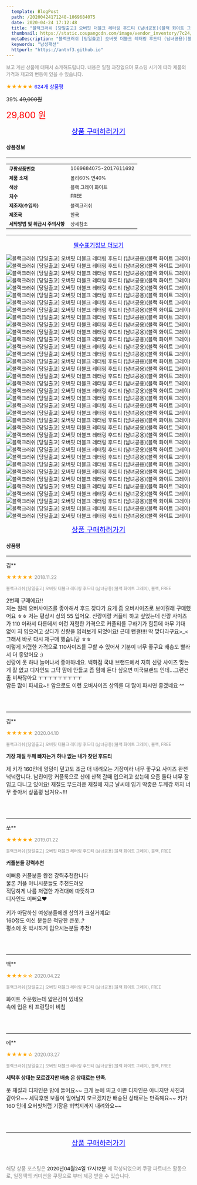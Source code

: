 ```yaml
---
  template: BlogPost
  path: /20200424171248-1069684075
  date: 2020-04-24 17:12:48
  title: "블랙크러쉬 [당일출고] 오버핏 더블크 레터링 후드티 (남녀공용)(블랙 화이트 그레이)"
  thumbnail: https://static.coupangcdn.com/image/vendor_inventory/7c24/e9187cb53809945dc8c6099e16d920467efe8e521b341c3af1d29b878da9.jpg
  metaDescription: "블랙크러쉬 [당일출고] 오버핏 더블크 레터링 후드티 (남녀공용)(블랙 화이트 그레이),남성패션"
  keywords: "남성패션"
  httpurl: "https://antnf3.github.io"
---
```

  
<span style="color: #888;font-size:0.8rem">보고 계신 상품에 대해서 소개해드립니다.
내용은 일절 과장없으며 포스팅 시기에 따라 제품의 가격과 재고의 변동이 있을 수 있습니다.</span>
  
<span style="color: orange;">★★★★★</span> <span style="color: blue;font-size: 0.85rem;">624개 상품평</span>

<span style="font-size: 0.9rem">39%</span> <span style="font-size: 0.9rem">~~49,000원~~</span>

<span style="color: red;font-size: 1.5rem;">29,800 원</span>



<p align="center"><a href="http://me2.do/5Hv7jZh6" style="font-size: 1.2rem; color: blue;">상품 구매하러가기</a></p>

#### 상품정보

---

|                  |                       |
| ---------------- | --------------------- |
| **<span style="font-size:0.8rem;">쿠팡상품번호</span>** | <span style="font-size:0.8rem;">1069684075-2017611692</span> |
| **<span style="font-size:0.8rem;">제품 소재</span>**    | <span style="font-size:0.8rem;">폴리60% 면40%</span>        |
| **<span style="font-size:0.8rem;">색상</span>**    | <span style="font-size:0.8rem;">블랙 그레이 화이트</span>        |
| **<span style="font-size:0.8rem;">치수</span>**    | <span style="font-size:0.8rem;">FREE</span>        |
| **<span style="font-size:0.8rem;">제조자(수입자)</span>**    | <span style="font-size:0.8rem;">블랙크러쉬</span>        |
| **<span style="font-size:0.8rem;">제조국</span>**    | <span style="font-size:0.8rem;">한국</span>        |
| **<span style="font-size:0.8rem;">세탁방법 및 취급시 주의사항</span>**    | <span style="font-size:0.8rem;">상세참조</span>        |




---

<p align="center"><a href="http://me2.do/5Hv7jZh6" style="font-size: 1rem; color: blue;">필수표기정보 더보기</a></p>

![블랙크러쉬 [당일출고] 오버핏 더블크 레터링 후드티 (남녀공용)(블랙 화이트 그레이)](http://thumbnail7.coupangcdn.com/thumbnails/remote/q89/image/vendor_inventory/1e57/2093a0787470cc4ba26d3c4f0d1095ac75f0f47a83316af64c08235f1e6d.jpg)
![블랙크러쉬 [당일출고] 오버핏 더블크 레터링 후드티 (남녀공용)(블랙 화이트 그레이)](http://thumbnail6.coupangcdn.com/thumbnails/remote/q89/image/vendor_inventory/5e0b/1e907973b22aba2c2d5fb2a7cbb1d12eded508566bf2ceffc2ea2c8815c1.jpg)
![블랙크러쉬 [당일출고] 오버핏 더블크 레터링 후드티 (남녀공용)(블랙 화이트 그레이)](http://thumbnail6.coupangcdn.com/thumbnails/remote/q89/image/vendor_inventory/52aa/cdd502cfa2d4d48688928491a646835dd685408dad1b91119bae09bc53b0.jpg)
![블랙크러쉬 [당일출고] 오버핏 더블크 레터링 후드티 (남녀공용)(블랙 화이트 그레이)](http://thumbnail8.coupangcdn.com/thumbnails/remote/q89/image/vendor_inventory/f090/03807e75f7406614b606deadf37c8cbc70a205a5eda71e947673b090193b.jpg)
![블랙크러쉬 [당일출고] 오버핏 더블크 레터링 후드티 (남녀공용)(블랙 화이트 그레이)](http://thumbnail8.coupangcdn.com/thumbnails/remote/q89/image/vendor_inventory/f8fe/93d0424163081e92103d4e1783f10e419b3e4faffe9a4c96fcbb5e8df074.jpg)
![블랙크러쉬 [당일출고] 오버핏 더블크 레터링 후드티 (남녀공용)(블랙 화이트 그레이)](http://thumbnail8.coupangcdn.com/thumbnails/remote/q89/image/vendor_inventory/7254/860a77144121ab55e2d9475b9ef000c52a5a687d043d68aa5863a41512c9.jpg)
![블랙크러쉬 [당일출고] 오버핏 더블크 레터링 후드티 (남녀공용)(블랙 화이트 그레이)](http://thumbnail7.coupangcdn.com/thumbnails/remote/q89/image/vendor_inventory/13ec/2f7323449331f3b2f0c7a9fc19bc0f22863bca1c40df891de9164a5f05c9.jpg)
![블랙크러쉬 [당일출고] 오버핏 더블크 레터링 후드티 (남녀공용)(블랙 화이트 그레이)](http://thumbnail6.coupangcdn.com/thumbnails/remote/q89/image/vendor_inventory/6157/37aae500a423720f95b9eb9c598177da3084f0c7ba2114b777339de88b86.jpg)
![블랙크러쉬 [당일출고] 오버핏 더블크 레터링 후드티 (남녀공용)(블랙 화이트 그레이)](http://thumbnail10.coupangcdn.com/thumbnails/remote/q89/image/vendor_inventory/211a/d35b00c66b182046a3d7ae47304995c968b3981bb9aa000621e889dc45a6.jpg)
![블랙크러쉬 [당일출고] 오버핏 더블크 레터링 후드티 (남녀공용)(블랙 화이트 그레이)](http://thumbnail6.coupangcdn.com/thumbnails/remote/q89/image/vendor_inventory/3f14/8f5ace41d12576a1d1151d209f4e3646062226b24b0953ada07b893b11d7.jpg)
![블랙크러쉬 [당일출고] 오버핏 더블크 레터링 후드티 (남녀공용)(블랙 화이트 그레이)](http://thumbnail7.coupangcdn.com/thumbnails/remote/q89/image/vendor_inventory/371f/a7951515185756ccce062e3b7495bd677a3bc0deaeff3009c806aca0bd65.jpg)
![블랙크러쉬 [당일출고] 오버핏 더블크 레터링 후드티 (남녀공용)(블랙 화이트 그레이)](http://thumbnail10.coupangcdn.com/thumbnails/remote/q89/image/vendor_inventory/7ec4/ca9006f9d39bce387303e7bda12555bb45879df563464a048e423f19ca77.jpg)
![블랙크러쉬 [당일출고] 오버핏 더블크 레터링 후드티 (남녀공용)(블랙 화이트 그레이)](http://thumbnail9.coupangcdn.com/thumbnails/remote/q89/image/vendor_inventory/983a/054368b03bca45947c04eeeea865d22d324f32b3d428d6b5a2f7c9762565.jpg)
![블랙크러쉬 [당일출고] 오버핏 더블크 레터링 후드티 (남녀공용)(블랙 화이트 그레이)](http://thumbnail7.coupangcdn.com/thumbnails/remote/q89/image/vendor_inventory/323f/afd62784e20351f95922c38d413d29e6c33ed68679016d10f14bfa900a42.jpg)
![블랙크러쉬 [당일출고] 오버핏 더블크 레터링 후드티 (남녀공용)(블랙 화이트 그레이)](http://thumbnail7.coupangcdn.com/thumbnails/remote/q89/image/vendor_inventory/0dbc/5003c5baf72facf52d0306369b633cd2d9866ad0d397c08d1b6db788e5c6.jpg)
![블랙크러쉬 [당일출고] 오버핏 더블크 레터링 후드티 (남녀공용)(블랙 화이트 그레이)](http://thumbnail6.coupangcdn.com/thumbnails/remote/q89/image/vendor_inventory/68e1/16808acd7919cc45c632e2d6745579276ecef9967e8b726335b7a40a93e7.jpg)
![블랙크러쉬 [당일출고] 오버핏 더블크 레터링 후드티 (남녀공용)(블랙 화이트 그레이)](http://thumbnail10.coupangcdn.com/thumbnails/remote/q89/image/vendor_inventory/c09b/0124a79a5c1486da4126d287a09324930157a3ef00db5809524e5b6858db.jpg)
![블랙크러쉬 [당일출고] 오버핏 더블크 레터링 후드티 (남녀공용)(블랙 화이트 그레이)](http://thumbnail10.coupangcdn.com/thumbnails/remote/q89/image/vendor_inventory/7ec4/ca9006f9d39bce387303e7bda12555bb45879df563464a048e423f19ca77.jpg)
![블랙크러쉬 [당일출고] 오버핏 더블크 레터링 후드티 (남녀공용)(블랙 화이트 그레이)](http://thumbnail10.coupangcdn.com/thumbnails/remote/q89/image/vendor_inventory/b8e8/d5d009d7db5e65fe48a69face4fcab0792562c381be98c470ec7556526a0.jpg)
![블랙크러쉬 [당일출고] 오버핏 더블크 레터링 후드티 (남녀공용)(블랙 화이트 그레이)](http://thumbnail6.coupangcdn.com/thumbnails/remote/q89/image/vendor_inventory/9f9e/0052de330e33ae7b90cf02a3679865bd5e55dcf515b6c7981650e931f14e.jpg)
![블랙크러쉬 [당일출고] 오버핏 더블크 레터링 후드티 (남녀공용)(블랙 화이트 그레이)](http://thumbnail8.coupangcdn.com/thumbnails/remote/q89/image/vendor_inventory/3289/3883b1b75ef814f86542c750c4fdb8c2e733f67e570d0592abea8af31efd.jpg)
![블랙크러쉬 [당일출고] 오버핏 더블크 레터링 후드티 (남녀공용)(블랙 화이트 그레이)](http://thumbnail7.coupangcdn.com/thumbnails/remote/q89/image/vendor_inventory/262b/7e691ef73542a7db05cd1a3a8b53f3098904f55d75139a8bb7a1cded9a90.jpg)
![블랙크러쉬 [당일출고] 오버핏 더블크 레터링 후드티 (남녀공용)(블랙 화이트 그레이)](http://thumbnail10.coupangcdn.com/thumbnails/remote/q89/image/vendor_inventory/6c88/747e9b7745656624cbcd42a7976cf5643d37ac6984540a70dfcd93d816c7.jpg)
![블랙크러쉬 [당일출고] 오버핏 더블크 레터링 후드티 (남녀공용)(블랙 화이트 그레이)](http://thumbnail10.coupangcdn.com/thumbnails/remote/q89/image/vendor_inventory/7ec4/ca9006f9d39bce387303e7bda12555bb45879df563464a048e423f19ca77.jpg)
![블랙크러쉬 [당일출고] 오버핏 더블크 레터링 후드티 (남녀공용)(블랙 화이트 그레이)](http://thumbnail8.coupangcdn.com/thumbnails/remote/q89/image/vendor_inventory/c81b/f34821dab7d96e60081234ced428a3f17c0062cf7dea8e73095d7af5b56c.jpg)
![블랙크러쉬 [당일출고] 오버핏 더블크 레터링 후드티 (남녀공용)(블랙 화이트 그레이)](http://thumbnail7.coupangcdn.com/thumbnails/remote/q89/image/vendor_inventory/19d1/5e16d661027d92e06f191cab69ceca5337d4e3cbbbaf0bfee3757e870862.jpg)
![블랙크러쉬 [당일출고] 오버핏 더블크 레터링 후드티 (남녀공용)(블랙 화이트 그레이)](http://thumbnail9.coupangcdn.com/thumbnails/remote/q89/image/vendor_inventory/2484/985d4976b5aba85845878bd324dac19a99ecaca1968faa82dd5b068c5fd4.jpg)
![블랙크러쉬 [당일출고] 오버핏 더블크 레터링 후드티 (남녀공용)(블랙 화이트 그레이)](http://thumbnail6.coupangcdn.com/thumbnails/remote/q89/image/vendor_inventory/d52b/c2f58e636d73a2e17fe8f0ccce827c5f60142c17d3d21f607c529c6f4ff1.jpg)
![블랙크러쉬 [당일출고] 오버핏 더블크 레터링 후드티 (남녀공용)(블랙 화이트 그레이)](http://thumbnail7.coupangcdn.com/thumbnails/remote/q89/image/vendor_inventory/1a1f/999840e1c4acdff74efd4afba16d70da8b139ec433129197c0b9cfdc90a2.JPG)
![블랙크러쉬 [당일출고] 오버핏 더블크 레터링 후드티 (남녀공용)(블랙 화이트 그레이)](http://thumbnail10.coupangcdn.com/thumbnails/remote/q89/image/vendor_inventory/f62e/219c0a34068cc3adbf59a4de01a47f764ec4506ffbe5134eeeb7429648d5.jpg)
![블랙크러쉬 [당일출고] 오버핏 더블크 레터링 후드티 (남녀공용)(블랙 화이트 그레이)](http://thumbnail10.coupangcdn.com/thumbnails/remote/q89/image/vendor_inventory/bcc9/e268f6f0845c8198e46e19d947bc5bd8d255bb2d90349cc74a65cf6205ae.jpg)
![블랙크러쉬 [당일출고] 오버핏 더블크 레터링 후드티 (남녀공용)(블랙 화이트 그레이)](http://thumbnail8.coupangcdn.com/thumbnails/remote/q89/image/vendor_inventory/8393/8b063bc29c0757f039955ab676cd72b18475676d451a53e212692efc861e.jpg)
![블랙크러쉬 [당일출고] 오버핏 더블크 레터링 후드티 (남녀공용)(블랙 화이트 그레이)](http://thumbnail6.coupangcdn.com/thumbnails/remote/q89/image/vendor_inventory/547d/8138808d8895cafb3375a20b49c4d595f7301423d2af7d4e0b1298ab3c26.jpg)
![블랙크러쉬 [당일출고] 오버핏 더블크 레터링 후드티 (남녀공용)(블랙 화이트 그레이)](http://thumbnail10.coupangcdn.com/thumbnails/remote/q89/image/vendor_inventory/2668/abf5591b4a7465563949e961aef3b7ac864a2259af90424539239948f8ef.jpg)
![블랙크러쉬 [당일출고] 오버핏 더블크 레터링 후드티 (남녀공용)(블랙 화이트 그레이)](http://thumbnail6.coupangcdn.com/thumbnails/remote/q89/image/vendor_inventory/4f2c/5cc63b43f99ace1e1e4247c409bfdcb5a852081f1dfe93335aa14b3b63dc.jpg)
![블랙크러쉬 [당일출고] 오버핏 더블크 레터링 후드티 (남녀공용)(블랙 화이트 그레이)](http://thumbnail10.coupangcdn.com/thumbnails/remote/q89/image/vendor_inventory/7ec4/ca9006f9d39bce387303e7bda12555bb45879df563464a048e423f19ca77.jpg)

<p align="center"><a href="http://me2.do/5Hv7jZh6" style="font-size: 1.2rem; color: blue;">상품 구매하러가기</a></p>

#### 상품평
  
---
  
김**
    
<span style="color: orange;">★★★★★</span> <span style="font-size:0.8rem;color: #888;">2018.11.22</span>
    
<span style="color: #888;font-size:0.7rem">블랙크러쉬 [당일출고] 오버핏 더블크 레터링 후드티 (남녀공용)(블랙 화이트 그레이), 블랙, FREE</span>
    

    
<span style="font-size: 0.9rem;">2번째 구매에요!! <br/>저는 원래 오버사이즈를 좋아해서 후드 찾다가 요게 좀 오버사이즈로 보이길래 구매했어요 ㅎㅎ 저는 평상시 상의 55 입어요. 신랑이랑 커플티 하고 싶었는데 신랑 사이즈가 110 이라서 다른데서 이런 저렴한 가격으로 커플티를 구하기가 힘든데 아무 기대 없이 저 입으려고 샀다가 신랑을 입혀보게 되었어요! 근데 왠걸!!!! 딱 맞더라구요>_< 그래서 바로 다시 재구매 했습니당 ㅎㅎ<br/>이렇게 저렴한 가격으로 110사이즈를 구할 수 있어서 기분이 너무 좋구요 배송도 빨라서 더 좋았어요 :)<br/>신랑이 옷 하나 늘어나서 좋아하네요. 백화점 국내 브랜드에서 저희 신랑 사이즈 맞는게 잘 없고 디자인도 그닥 맘에 안들고 좀 맘에 든다 싶으면 미국브랜드 인데...그런건 좀 비싸잖아요 ㅜㅜㅜㅜㅜㅜㅜㅜㅜ <br/>암튼 많이 파세요~!! 앞으로도 이런 오버사이즈 상의를 더 많이 파시면 좋겠네요 ^^</span>
    
<br>
<br>

---
  
김**
    
<span style="color: orange;">★★★★★</span> <span style="font-size:0.8rem;color: #888;">2020.04.10</span>
    
<span style="color: #888;font-size:0.7rem">블랙크러쉬 [당일출고] 오버핏 더블크 레터링 후드티 (남녀공용)(블랙 화이트 그레이), 블랙, FREE</span>
    
<span style="font-size:0.85rem">**기장 재질 두께 빠지는거 하나 없는 내가 찾던 후드티**</span>
    
<span style="font-size: 0.9rem;">제 키가 160인데 엉덩이 덮고도 조금 더 내려오는 기장이라 너무 좋구요 사이즈 완전 넉넉합니다. 남친이랑 커플룩으로 산에 산책 갈때 입으려고 샀는데 요즘 둘다 너무 잘 입고 다니고 있어요! 재질도 부드러운 재질에 지금 날씨에 입기 딱좋은 두께감 까지 너무 좋아서 상품평 남겨요~!!!</span>
    
<br>
<br>

---
  
쏘**
    
<span style="color: orange;">★★★★★</span> <span style="font-size:0.8rem;color: #888;">2019.01.22</span>
    
<span style="color: #888;font-size:0.7rem">블랙크러쉬 [당일출고] 오버핏 더블크 레터링 후드티 (남녀공용)(블랙 화이트 그레이), 블랙, FREE</span>
    
<span style="font-size:0.85rem">**커플분들 강력추천**</span>
    
<span style="font-size: 0.9rem;">이뻐용 커플분들 완전 강력추천합니다<br/>물론 커플 아니시분들도 추천드려요<br/>적당하게 나름 저렴한 가격대에 따뜻하고<br/>디자인도 이뻐요❤️<br/><br/>키가 아담하신 여성분들에겐 상의가 크실거예요!<br/>160정도 이신 분들은 적당한 큰옷..?<br/>평소에 옷 박시하게 입으시는분들 추천!</span>
    
<br>
<br>

---
  
백**
    
<span style="color: orange;">★★★☆☆</span> <span style="font-size:0.8rem;color: #888;">2020.04.22</span>
    
<span style="color: #888;font-size:0.7rem">블랙크러쉬 [당일출고] 오버핏 더블크 레터링 후드티 (남녀공용)(블랙 화이트 그레이), FREE</span>
    

    
<span style="font-size: 0.9rem;">화이트 주문했는데 얇은감이 있네요<br/>속에 입은 티 프린팅이 비침</span>
    
<br>
<br>

---
  
에**
    
<span style="color: orange;">★★★★☆</span> <span style="font-size:0.8rem;color: #888;">2020.03.27</span>
    
<span style="color: #888;font-size:0.7rem">블랙크러쉬 [당일출고] 오버핏 더블크 레터링 후드티 (남녀공용)(블랙 화이트 그레이), 블랙, FREE</span>
    
<span style="font-size:0.85rem">**세탁후 상태는 모르겠지만 배송 온 상태로는 만족.**</span>
    
<span style="font-size: 0.9rem;">옷 재질과 디자인은 맘에 들어요~~ 크게 눈에 띄고 이쁜 디자인은 아니지만 사진과 같아요~~ 세탁후엔 보플이 일어날지 모르겠지만 배송된 상태로는 만족해요~~ 키가 160 인데 오버핏처럼 기장은 허벅지까지 내려와요~~</span>
    
<br>
<br>


  
---
  
<p align="center"><a href="http://me2.do/5Hv7jZh6" style="font-size: 1.2rem; color: blue;">상품 구매하러가기</a></p>
  
<br>
  
<span style="font-size: 0.85rem; color: #888;">해당 상품 포스팅은 <span style="color: #000;"> 2020년04월24일 17시12분 </span> 에 작성되었으며 쿠팡 파트너스 활동으로, 일정액의 커미션을 쿠팡으로 부터 제공 받을 수 있습니다.</span>